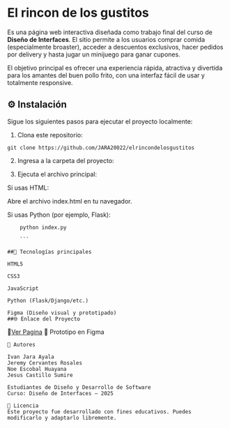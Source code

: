 # El rincon de los gustitos
Es una página web interactiva diseñada como trabajo final del curso de **Diseño de Interfaces**. El sitio permite a los usuarios comprar comida (especialmente broaster), acceder a descuentos exclusivos, hacer pedidos por delivery y hasta jugar un minijuego para ganar cupones.

El objetivo principal es ofrecer una experiencia rápida, atractiva y divertida para los amantes del buen pollo frito, con una interfaz fácil de usar y totalmente responsive.
## ⚙️ Instalación
Sigue los siguientes pasos para ejecutar el proyecto localmente:

1. Clona este repositorio:
```
git clone https://github.com/JARA20022/elrincondelosgustitos
```

2. Ingresa a la carpeta del proyecto:

3. Ejecuta el archivo principal:

Si usas HTML:

Abre el archivo index.html en tu navegador.

Si usas Python (por ejemplo, Flask):
```
	python index.py

	```

##🧩 Tecnologías principales

HTML5

CSS3

JavaScript

Python (Flask/Django/etc.)

Figma (Diseño visual y prototipado)
##🌐 Enlace del Proyecto
```
🔗[Ver Pagina](https://jara20022.github.io/elrincondelosgustitos/index.html "Ver Pagina")
🔗 Prototipo en Figma
```
👤 Autores

Ivan Jara Ayala
Jeremy Cervantes Rosales
Noe Escobal Huayana
Jesus Castillo Sumire

Estudiantes de Diseño y Desarrollo de Software
Curso: Diseño de Interfaces – 2025

📝 Licencia
Este proyecto fue desarrollado con fines educativos. Puedes modificarlo y adaptarlo libremente.
